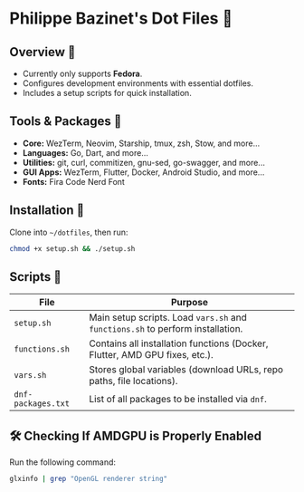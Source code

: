 # Philippe Bazinet's Dot Files 🔨

## Overview 📒

- Currently only supports **Fedora**.
- Configures development environments with essential dotfiles.
- Includes a setup scripts for quick installation.

## Tools & Packages 🔧

- **Core:** WezTerm, Neovim, Starship, tmux, zsh, Stow, and more...
- **Languages:** Go, Dart, and more...
- **Utilities:** git, curl, commitizen, gnu-sed, go-swagger, and more...
- **GUI Apps:** WezTerm, Flutter, Docker, Android Studio, and more...
- **Fonts:** Fira Code Nerd Font

## Installation 📜

Clone into `~/dotfiles`, then run:

```bash
chmod +x setup.sh && ./setup.sh
```

## Scripts 📝

| File               | Purpose                                                                        |
| ------------------ | ------------------------------------------------------------------------------ |
| `setup.sh`         | Main setup scripts. Load `vars.sh` and `functions.sh` to perform installation. |
| `functions.sh`     | Contains all installation functions (Docker, Flutter, AMD GPU fixes, etc.).    |
| `vars.sh`          | Stores global variables (download URLs, repo paths, file locations).           |
| `dnf-packages.txt` | List of all packages to be installed via `dnf`.                                |

## 🛠️ Checking If AMDGPU is Properly Enabled

Run the following command:

```sh
glxinfo | grep "OpenGL renderer string"
```
